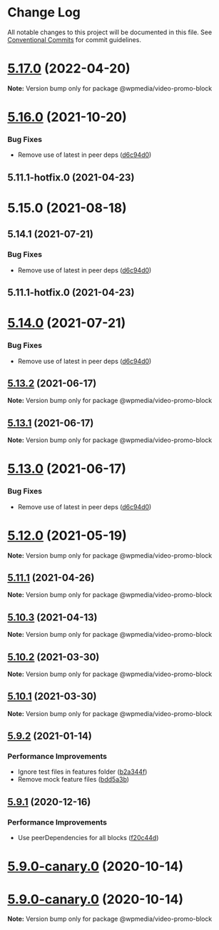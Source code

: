# Change Log

All notable changes to this project will be documented in this file.
See [Conventional Commits](https://conventionalcommits.org) for commit guidelines.

# [5.17.0](https://github.com/WPMedia/arc-themes-blocks/compare/@wpmedia/video-promo-block@5.16.0...@wpmedia/video-promo-block@5.17.0) (2022-04-20)

**Note:** Version bump only for package @wpmedia/video-promo-block

# [5.16.0](https://github.com/WPMedia/fusion-news-theme-blocks/compare/@wpmedia/video-promo-block@5.15.0...@wpmedia/video-promo-block@5.16.0) (2021-10-20)

### Bug Fixes

- Remove use of latest in peer deps ([d6c94d0](https://github.com/WPMedia/fusion-news-theme-blocks/commit/d6c94d0776ee5a6ea2978f54d438e449c8b3107c))

## 5.11.1-hotfix.0 (2021-04-23)

# 5.15.0 (2021-08-18)

## 5.14.1 (2021-07-21)

### Bug Fixes

- Remove use of latest in peer deps ([d6c94d0](https://github.com/WPMedia/fusion-news-theme-blocks/commit/d6c94d0776ee5a6ea2978f54d438e449c8b3107c))

## 5.11.1-hotfix.0 (2021-04-23)

# [5.14.0](https://github.com/WPMedia/fusion-news-theme-blocks/compare/v5.11.1-hotfix.0...v5.14.0) (2021-07-21)

### Bug Fixes

- Remove use of latest in peer deps ([d6c94d0](https://github.com/WPMedia/fusion-news-theme-blocks/commit/d6c94d0776ee5a6ea2978f54d438e449c8b3107c))

## [5.13.2](https://github.com/WPMedia/fusion-news-theme-blocks/compare/v5.13.1...v5.13.2) (2021-06-17)

**Note:** Version bump only for package @wpmedia/video-promo-block

## [5.13.1](https://github.com/WPMedia/fusion-news-theme-blocks/compare/v5.13.0...v5.13.1) (2021-06-17)

**Note:** Version bump only for package @wpmedia/video-promo-block

# [5.13.0](https://github.com/WPMedia/fusion-news-theme-blocks/compare/v5.12.0...v5.13.0) (2021-06-17)

### Bug Fixes

- Remove use of latest in peer deps ([d6c94d0](https://github.com/WPMedia/fusion-news-theme-blocks/commit/d6c94d0776ee5a6ea2978f54d438e449c8b3107c))

# [5.12.0](https://github.com/WPMedia/fusion-news-theme-blocks/compare/v5.11.1-hotfix.0...v5.12.0) (2021-05-19)

**Note:** Version bump only for package @wpmedia/video-promo-block

## [5.11.1](https://github.com/WPMedia/fusion-news-theme-blocks/compare/v5.11.1-hotfix.0...v5.11.1) (2021-04-26)

**Note:** Version bump only for package @wpmedia/video-promo-block

## [5.10.3](https://github.com/WPMedia/fusion-news-theme-blocks/compare/v5.10.3-hotfix.0...v5.10.3) (2021-04-13)

**Note:** Version bump only for package @wpmedia/video-promo-block

## [5.10.2](https://github.com/WPMedia/fusion-news-theme-blocks/compare/v5.10.0...v5.10.2) (2021-03-30)

**Note:** Version bump only for package @wpmedia/video-promo-block

## [5.10.1](https://github.com/WPMedia/fusion-news-theme-blocks/compare/v5.10.0...v5.10.1) (2021-03-30)

**Note:** Version bump only for package @wpmedia/video-promo-block

## [5.9.2](https://github.com/WPMedia/fusion-news-theme-blocks/compare/v5.9.1...v5.9.2) (2021-01-14)

### Performance Improvements

- Ignore test files in features folder ([b2a344f](https://github.com/WPMedia/fusion-news-theme-blocks/commit/b2a344f96d92b63d25658ab70ec9ec63633fcf6f))
- Remove mock feature files ([bdd5a3b](https://github.com/WPMedia/fusion-news-theme-blocks/commit/bdd5a3bc942ac93a97623bf5c1fdd3aec264aa6f))

## [5.9.1](https://github.com/WPMedia/fusion-news-theme-blocks/compare/v5.9.0...v5.9.1) (2020-12-16)

### Performance Improvements

- Use peerDependencies for all blocks ([f20c44d](https://github.com/WPMedia/fusion-news-theme-blocks/commit/f20c44d18c9b07ce0ed0e5ff05d401eaca69a9f5))

# [5.9.0-canary.0](https://github.com/WPMedia/fusion-news-theme-blocks/compare/v5.9.0-beta.0...v5.9.0-canary.0) (2020-10-14)

# [5.9.0-canary.0](https://github.com/WPMedia/fusion-news-theme-blocks/compare/v5.9.0-beta.0...v5.9.0-canary.0) (2020-10-14)

**Note:** Version bump only for package @wpmedia/video-promo-block
